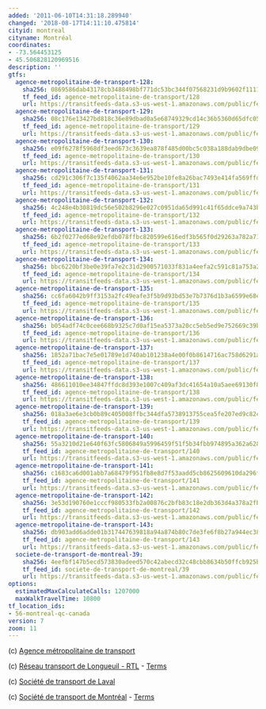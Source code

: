 ```yaml
---
added: '2011-06-10T14:31:18.289940'
changed: '2018-08-17T14:11:10.475814'
cityid: montreal
cityname: Montréal
coordinates:
- -73.564453125
- 45.506828120969516
description: ''
gtfs:
  agence-metropolitaine-de-transport-128:
    sha256: 0869586dab43178cb3488498bf771dc53bc344f07568231d9b9602f1111a7664
    tf_feed_id: agence-metropolitaine-de-transport/128
    url: https://transitfeeds-data.s3-us-west-1.amazonaws.com/public/feeds/agence-metropolitaine-de-transport/128/20171203/gtfs.zip
  agence-metropolitaine-de-transport-129:
    sha256: 08c176e13427bd818c36e89dbad0a5e68749329cd14c36b5360d65dfc059e2f1
    tf_feed_id: agence-metropolitaine-de-transport/129
    url: https://transitfeeds-data.s3-us-west-1.amazonaws.com/public/feeds/agence-metropolitaine-de-transport/129/20170622/gtfs.zip
  agence-metropolitaine-de-transport-130:
    sha256: e09f6278f5968df3eed673c3639ea878f485d00bc5c038a188dab9dbe09a45f2
    tf_feed_id: agence-metropolitaine-de-transport/130
    url: https://transitfeeds-data.s3-us-west-1.amazonaws.com/public/feeds/agence-metropolitaine-de-transport/130/20180326/gtfs.zip
  agence-metropolitaine-de-transport-131:
    sha256: cd291c306f7c135f4062aa34e6e952be10fe8a26bac7493e414fa569ffdfcde6
    tf_feed_id: agence-metropolitaine-de-transport/131
    url: https://transitfeeds-data.s3-us-west-1.amazonaws.com/public/feeds/agence-metropolitaine-de-transport/131/20180330/gtfs.zip
  agence-metropolitaine-de-transport-132:
    sha256: 4c248e4b30819dc56e502b8296e027c0951da65d991c41f65ddce9a743b74b20
    tf_feed_id: agence-metropolitaine-de-transport/132
    url: https://transitfeeds-data.s3-us-west-1.amazonaws.com/public/feeds/agence-metropolitaine-de-transport/132/20180409/gtfs.zip
  agence-metropolitaine-de-transport-133:
    sha256: 6b2f0277ed68e92efdb078ffbc820599e616edf3b565f0d29263a782a715f82c
    tf_feed_id: agence-metropolitaine-de-transport/133
    url: https://transitfeeds-data.s3-us-west-1.amazonaws.com/public/feeds/agence-metropolitaine-de-transport/133/20180305/gtfs.zip
  agence-metropolitaine-de-transport-134:
    sha256: bbc6220bf3be0e39fa7e2c31d2900571033f831a4eefa2c591c81a753a2d240c
    tf_feed_id: agence-metropolitaine-de-transport/134
    url: https://transitfeeds-data.s3-us-west-1.amazonaws.com/public/feeds/agence-metropolitaine-de-transport/134/20180114/gtfs.zip
  agence-metropolitaine-de-transport-135:
    sha256: cc6fa6042b9ff3153a2fc49eafe3f5b9d93bd53e7b7376d1b3a6599e68e10a53
    tf_feed_id: agence-metropolitaine-de-transport/135
    url: https://transitfeeds-data.s3-us-west-1.amazonaws.com/public/feeds/agence-metropolitaine-de-transport/135/20180320/gtfs.zip
  agence-metropolitaine-de-transport-136:
    sha256: b054adf74c0cee668b9325c7d0af15ea5373a20cc5eb5ed9e752669c39b30db0
    tf_feed_id: agence-metropolitaine-de-transport/136
    url: https://transitfeeds-data.s3-us-west-1.amazonaws.com/public/feeds/agence-metropolitaine-de-transport/136/20180403/gtfs.zip
  agence-metropolitaine-de-transport-137:
    sha256: 1852a71bac7e5e01789e1d740ab101238a4e00f0b8614716ac758d6291a8dd55
    tf_feed_id: agence-metropolitaine-de-transport/137
    url: https://transitfeeds-data.s3-us-west-1.amazonaws.com/public/feeds/agence-metropolitaine-de-transport/137/20180320/gtfs.zip
  agence-metropolitaine-de-transport-138:
    sha256: 486611010ee34847ffdc8d393e1007c409af3dc41654a10a5aee69130f89a857
    tf_feed_id: agence-metropolitaine-de-transport/138
    url: https://transitfeeds-data.s3-us-west-1.amazonaws.com/public/feeds/agence-metropolitaine-de-transport/138/20180318/gtfs.zip
  agence-metropolitaine-de-transport-139:
    sha256: 018a3ae6e3cb0b89c405008ffbc344dfa5738913755cea5fe207ed9c82c620ea
    tf_feed_id: agence-metropolitaine-de-transport/139
    url: https://transitfeeds-data.s3-us-west-1.amazonaws.com/public/feeds/agence-metropolitaine-de-transport/139/20180222/gtfs.zip
  agence-metropolitaine-de-transport-140:
    sha256: 55a3210d21e640f63fc5806849a5996459f51f5b34fbb974895a362a62854e3e
    tf_feed_id: agence-metropolitaine-de-transport/140
    url: https://transitfeeds-data.s3-us-west-1.amazonaws.com/public/feeds/agence-metropolitaine-de-transport/140/20180208/gtfs.zip
  agence-metropolitaine-de-transport-141:
    sha256: c1683ca6d001abb7a68479f951fb8e8d7f53aadd5cb8625609610da296f15633
    tf_feed_id: agence-metropolitaine-de-transport/141
    url: https://transitfeeds-data.s3-us-west-1.amazonaws.com/public/feeds/agence-metropolitaine-de-transport/141/20170716/gtfs.zip
  agence-metropolitaine-de-transport-142:
    sha256: 3e53d190760e1cccf980533fb2a00876c2bfb83c18e2db363d4a378a2fb6c38c
    tf_feed_id: agence-metropolitaine-de-transport/142
    url: https://transitfeeds-data.s3-us-west-1.amazonaws.com/public/feeds/agence-metropolitaine-de-transport/142/20180125/gtfs.zip
  agence-metropolitaine-de-transport-143:
    sha256: db903add6adde01b317447639818a94a874b80c7de3fe6f8b27a944ec38ec056
    tf_feed_id: agence-metropolitaine-de-transport/143
    url: https://transitfeeds-data.s3-us-west-1.amazonaws.com/public/feeds/agence-metropolitaine-de-transport/143/20180405/gtfs.zip
  societe-de-transport-de-montreal-39:
    sha256: 4eefbf147b5ecd573830adeed570c42abecd32c48cbb8634b50ffcb925bb29b1
    tf_feed_id: societe-de-transport-de-montreal/39
    url: https://transitfeeds-data.s3-us-west-1.amazonaws.com/public/feeds/societe-de-transport-de-montreal/39/20180816/gtfs.zip
options:
  estimatedMaxCalculateCalls: 1207000
  maxWalkTravelTime: 10800
tf_location_ids:
- 56-montreal-qc-canada
version: 7
zoom: 11
---
```


(c) [Agence métropolitaine de transport](http://amt.qc.ca/developpeurs/)

(c) [Réseau transport de Longueuil - RTL](http://www.rtl-longueuil.qc.ca/) - [Terms](http://www.rtl-longueuil.qc.ca/W1/gtfs.htm)

(c) [Société de transport de Laval](http://www.stl.laval.qc.ca/)

(c) [Société de transport de Montréal](http://www.stm.info/) - [Terms](http://www.stm.info/en-bref/developpeurs-licence.htm)
